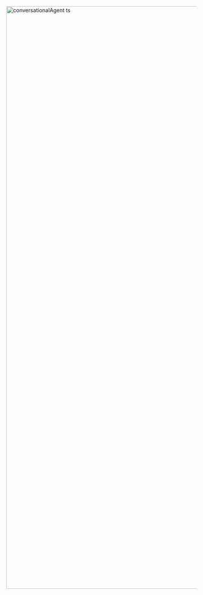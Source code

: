 <img width="2680" height="1540" alt="conversationalAgent ts" src="https://github.com/user-attachments/assets/52656d67-a6e7-4a04-8f9c-68ecdaaf71fd" />
